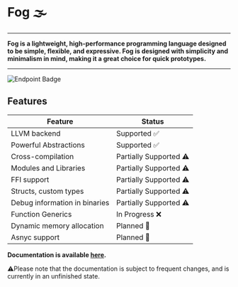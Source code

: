 # Fog 🌫️

---

**Fog is a lightweight, high-performance programming language designed to be simple, flexible, and expressive. Fog is designed with simplicity and minimalism in mind, making it a great choice for quick prototypes.**

---
![Endpoint Badge](https://img.shields.io/endpoint?url=https%3A%2F%2Fghloc.vercel.app%2Fapi%2Fmarci1175%2Ffog%2Fbadge)

## Features

| Feature    | Status |
| -------- | ------- |
| LLVM backend    | Supported ✅ |
| Powerful Abstractions | Supported ✅|
| Cross-compilation | Partially Supported ⚠️ |
| Modules and Libraries | Partially Supported ⚠️ |
| FFI support | Partially Supported ⚠️ |
| Structs, custom types | Partially Supported ⚠️ |
| Debug information in binaries | Partially Supported ⚠️ |
| Function Generics | In Progress ❌ |
| Dynamic memory allocation | Planned 🔵 |
| Asnyc support | Planned 🔵 |

**Documentation is available [here](https://marci1175.github.io/fog/book/).**

⚠️Please note that the documentation is subject to frequent changes, and is currently in an unfinished state.

